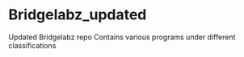 # Bridgelabz_updated
Updated Bridgelabz repo
Contains various programs under different classifications
